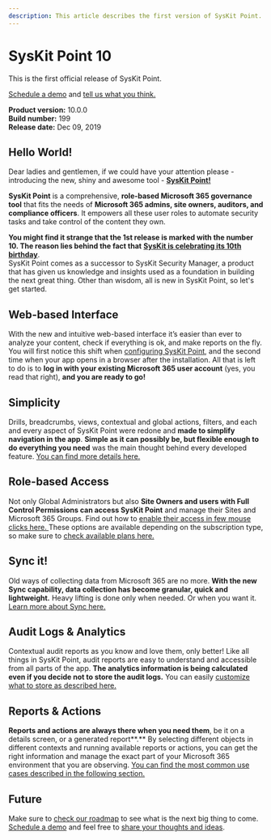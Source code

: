 ```yaml
---
description: This article describes the first version of SysKit Point.
---
```


# SysKit Point 10

This is the first official release of SysKit Point.

[Schedule a demo](https://www.syskit.com/products/point/request-a-demo/) and [tell us what you think.](https://www.syskit.com/company/contact-us/)

**Product version:** 10.0.0  
**Build number:** 199  
**Release date:** Dec 09, 2019

## Hello World!

Dear ladies and gentlemen, if we could have your attention please - introducing the new, shiny and awesome tool - [**SysKit Point!**](https://syskit.com/products/point)

**SysKit Point** is a comprehensive, **role-based Microsoft 365 governance tool** that fits the needs of **Microsoft 365 admins, site owners, auditors, and compliance officers**. It empowers all these user roles to automate security tasks and take control of the content they own.​

**You might find it strange that the 1st release is marked with the number 10. The reason lies behind the fact that** [**SysKit is celebrating its 10th birthday**](https://syskit.com/blog/syskit-celebrates-10-years/).  
SysKit Point comes as a successor to SysKit Security Manager, a product that has given us knowledge and insights used as a foundation in building the next great thing. Other than wisdom, all is new in SysKit Point, so let's get started.

## Web-based Interface

With the new and intuitive web-based interface it’s easier than ever to analyze your content, check if everything is ok, and make reports on the fly. You will first notice this shift when [configuring SysKit Point](../installation/deploy-syskit-point-to-cloud/install-syskit-point-on-azure-vm.md#configure-syskit-point), and the second time when your app opens in a browser after the installation. All that is left to do is to **log in with your existing Microsoft 365 user account** \(yes, you read that right\), **and you are ready to go!**

## Simplicity

Drills, breadcrumbs, views, contextual and global actions, filters, and each and every aspect of SysKit Point were redone and **made to simplify navigation in the app**. **Simple as it can possibly be, but flexible enough to do everything you need** was the main thought behind every developed feature. [You can find more details here.](../get-to-know-syskit-point/navigate-through-syskit-point.md)

## Role-based Access

Not only Global Administrators but also **Site Owners and users with Full Control Permissions can access SysKit Point** and manage their Sites and Microsoft 365 Groups. Find out how to [enable their access in few mouse clicks here. ](../configuration/enable-role-based-access.md)These options are available depending on the subscription type, so make sure to [check available plans here.](https://syskit.com/products/point/pricing/)

## Sync it!

Old ways of collecting data from Microsoft 365 are no more. **With the new Sync capability, data collection has become granular, quick and lightweight.** Heavy lifting is done only when needed. Or when you want it. [Learn more about Sync here.](../faq/collect-office-365-data.md)

## Audit Logs & Analytics

Contextual audit reports as you know and love them, only better! Like all things in SysKit Point, audit reports are easy to understand and accessible from all parts of the app. **The analytics information is being calculated even if you decide not to store the audit logs.** You can easily [customize what to store as described here.](../configuration/customize-audit-logs-collection.md)

## Reports & Actions

**Reports and actions are always there when you need them**, be it on a details screen, or a generated report**.** By selecting different objects in different contexts and running available reports or actions, you can get the right information and manage the exact part of your Microsoft 365 environment that you are observing. [You can find the most common use cases described in the following section.](../get-to-know-syskit-point/)

## Future

Make sure to [check our roadmap](https://feedback.syskit.com/?project=POINT) to see what is the next big thing to come. [Schedule a demo](https://www.syskit.com/products/point/request-a-demo/) and feel free to [share your thoughts and ideas](https://feedback.syskit.com/ideas/new).


